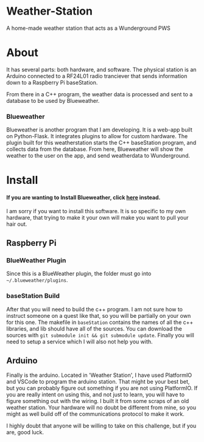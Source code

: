 # Weather-Station
A home-made weather station that acts as a Wunderground PWS

# About

It has several parts: both hardware, and software.  The physical station is an Arduino connected to a RF24L01 radio tranciever that sends information down to a Raspberry Pi baseStation.

From there in a C++ program, the weather data is processed and sent to a database to be used by Blueweather.

### Blueweather

Blueweather is another program that I am developing.  It is a web-app built on Python-Flask.  It integrates plugins to allow for custom hardware.  The plugin built for this weatherstation starts the C++ baseStation program, and collects data from the database.  From here, Blueweather will show the weather to the user on the app, and send weatherdata to Wunderground.

# Install

#### If you are wanting to Install Blueweather, click [here](https://github.com/ttocsneb/BlueWeather) instead.

I am sorry if you want to install this software.  It is so specific to my own hardware, that trying to make it your own will make you want to pull your hair out.

## Raspberry Pi

### BlueWeather Plugin

Since this is a BlueWeather plugin, the folder must go into `~/.blueweather/plugins`.  

### baseStation Build

After that you will need to build the c++ program.  I am not sure how to instruct someone on a quest like that, so you will be partially on your own for this one.  The makefile in `baseStation` contains the names of all the c++ libraries, and lib should have all of the sources.  You can download the sources with `git submodule init && git submodule update`.  Finally you will need to setup a service which I will also not help you with.

## Arduino

Finally is the arduino.  Located in 'Weather Station', I have used PlatformIO and VSCode to program the arduino station.  That might be your best bet, but you can probably figure out something if you are not using PlatformIO.  If you are really intent on using this, and not just to learn, you will have to figure something out with the wiring.  I built it from some scraps of an old weather station.  Your hardware will no doubt be different from mine, so you might as well build off of the communications protocol to make it work.

I highly doubt that anyone will be willing to take on this challenge, but if you are, good luck.
